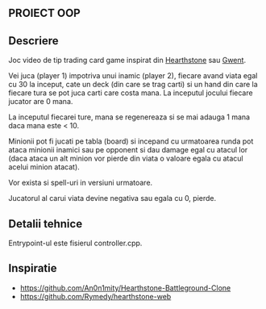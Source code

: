 ## PROIECT OOP

## Descriere
Joc video de tip trading card game inspirat din [Hearthstone](https://en.wikipedia.org/wiki/Hearthstone) sau [Gwent](https://en.wikipedia.org/wiki/Gwent:_The_Witcher_Card_Game). 

Vei juca (player 1) impotriva unui inamic (player 2), fiecare avand viata egal cu 30 la inceput, cate un deck (din care se trag carti) si un hand din care la fiecare tura se pot juca carti care costa mana. La inceputul jocului fiecare jucator are 0 mana. 

La inceputul fiecarei ture, mana se regenereaza si se mai adauga 1 mana daca mana este < 10. 

Minionii pot fi jucati pe tabla (board) si incepand cu urmatoarea runda pot ataca minionii inamici sau pe opponent si dau damage egal cu atacul lor (daca ataca un alt minion vor pierde din viata o valoare egala cu atacul acelui minion atacat). 

Vor exista si spell-uri in versiuni urmatoare. 

Jucatorul al carui viata devine negativa sau egala cu 0, pierde. 

## Detalii tehnice

Entrypoint-ul este fisierul controller.cpp.

## Inspiratie
- https://github.com/An0n1mity/Hearthstone-Battleground-Clone
- https://github.com/Rymedy/hearthstone-web